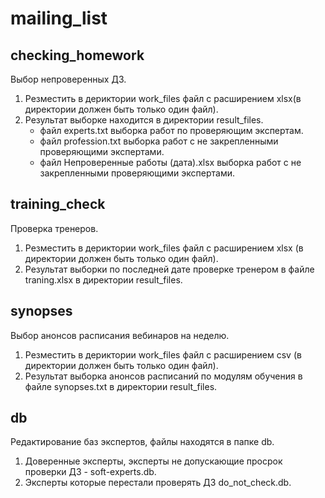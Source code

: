 # mailing_list
## checking_homework
Выбор непроверенных ДЗ.

1. Резместить в дериктории work_files файл с расширением xlsx(в директории должен быть только один файл).
2. Результат выборке находится в директории result_files.
    * файл experts.txt выборка работ по проверяющим экспертам.
    * файл profession.txt выборка работ с не закрепленными проверяющими экспертами.
    * файл Непроверенные работы (дата).xlsx выборка работ с не закрепленными проверяющими экспертами.


## training_check
Проверка тренеров.

1. Резместить в дериктории work_files файл с расширением xlsx (в директории должен быть только один файл).
2. Результат выборки по последней дате проверке тренером в файле traning.xlsx в директории result_files.

## synopses
Выбор анонсов расписания вебинаров на неделю.

1. Резместить в дериктории work_files файл с расширением csv (в директории должен быть только один файл).
2. Результат выборка анонсов расписаний по модулям обучения в файле synopses.txt в директории result_files.

## db
Редактирование баз экспертов, файлы находятся в папке db.

1. Доверенные эксперты, эксперты не допускающие просрок проверки ДЗ - soft-experts.db.
2. Эксперты которые перестали проверять ДЗ do_not_check.db.

